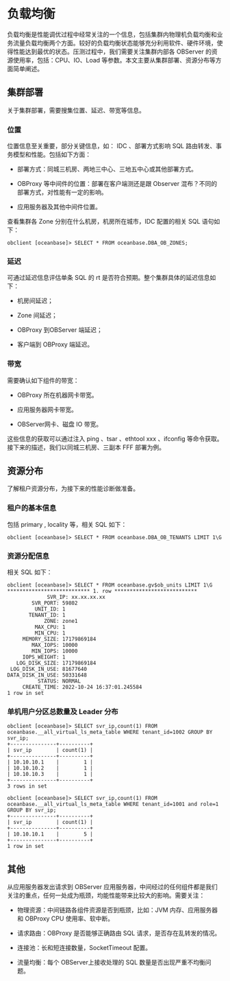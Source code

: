 # 负载均衡

负载均衡是性能调优过程中经常关注的一个信息，包括集群内物理机负载均衡和业务流量负载均衡两个方面。较好的负载均衡状态能够充分利用软件、硬件环境，使得性能达到最优的状态。压测过程中，我们需要关注集群内部各 OBServer 的资源使用率，包括：CPU、IO、Load 等参数。本文主要从集群部署、资源分布等方面简单阐述。

## 集群部署

关于集群部署，需要搜集位置、延迟、带宽等信息。

### 位置

位置信息至关重要，部分关键信息，如： IDC 、部署方式影响 SQL 路由转发、事务模型和性能。包括如下方面：

* 部署方式：同城三机房、两地三中心、三地五中心或其他部署方式。

* OBProxy 等中间件的位置：部署在客户端测还是跟 Observer 混布？不同的部署方式，对性能有一定的影响。

* 应用服务器及其他中间件位置。

查看集群各 Zone 分别在什么机房，机房所在城市，IDC 配置的相关 SQL 语句如下：

```shell
obclient [oceanbase]> SELECT * FROM oceanbase.DBA_OB_ZONES;
```

### 延迟

可通过延迟信息评估单条 SQL 的 rt 是否符合预期。整个集群具体的延迟信息如下：

* 机房间延迟；

* Zone 间延迟；

* OBProxy 到OBServer 端延迟；

* 客户端到 OBProxy 端延迟。

### 带宽

需要确认如下组件的带宽：

* OBProxy 所在机器网卡带宽。

* 应用服务器网卡带宽。

* OBServer网卡、磁盘 IO 带宽。

这些信息的获取可以通过注入 ping 、tsar 、ethtool xxx 、ifconfig 等命令获取。接下来的描述，我们以同城三机房、三副本 FFF 部署为例。

## 资源分布

了解租户资源分布，为接下来的性能诊断做准备。

### 租户的基本信息

包括 primary , locality 等，相关 SQL 如下：

```shell
obclient [oceanbase]> SELECT * FROM oceanbase.DBA_OB_TENANTS LIMIT 1\G
```

### 资源分配信息

相关 SQL 如下：

```shell
obclient [oceanbase]> SELECT * FROM oceanbase.gv$ob_units LIMIT 1\G
*************************** 1. row ***************************
             SVR_IP: xx.xx.xx.xx
        SVR_PORT: 59802
         UNIT_ID: 1
       TENANT_ID: 1
            ZONE: zone1
         MAX_CPU: 1
         MIN_CPU: 1
     MEMORY_SIZE: 17179869184
        MAX_IOPS: 10000
        MIN_IOPS: 10000
     IOPS_WEIGHT: 1
   LOG_DISK_SIZE: 17179869184
 LOG_DISK_IN_USE: 81677640
DATA_DISK_IN_USE: 50331648
          STATUS: NORMAL
     CREATE_TIME: 2022-10-24 16:37:01.245584
1 row in set
```

### 单机用户分区总数量及 Leader 分布

```shell
obclient [oceanbase]> SELECT svr_ip,count(1) FROM oceanbase.__all_virtual_ls_meta_table WHERE tenant_id=1002 GROUP BY svr_ip;
+---------------+----------+
| svr_ip        | count(1) |
+---------------+----------+
| 10.10.10.1    |        1 |
| 10.10.10.2    |        1 |
| 10.10.10.3    |        1 |
+---------------+----------+
3 rows in set 

obclient [oceanbase]> SELECT svr_ip,count(1) FROM oceanbase.__all_virtual_ls_meta_table WHERE tenant_id=1001 and role=1 GROUP BY svr_ip;
+---------------+----------+
| svr_ip        | count(1) |
+---------------+----------+
| 10.10.10.1    |        5 |
+---------------+----------+
1 row in set 
```

## 其他

从应用服务器发出请求到 OBServer 应用服务器，中间经过的任何组件都是我们关注的重点，任何一处成为瓶颈，均能性能带来比较大的影响。需要关注：

* 物理资源：中间链路各组件资源是否到瓶颈，比如：JVM 内存、应用服务器和 OBProxy CPU 使用率、软中断。

* 请求路由：OBProxy 是否能够正确路由 SQL 请求，是否存在乱转发的情况。

* 连接池：长和短连接数量，SocketTimeout 配置。

* 流量均衡：每个 OBServer上接收处理的 SQL 数量是否出现严重不均衡问题。
